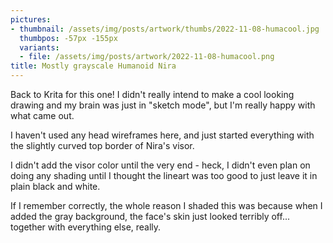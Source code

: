 ```yaml
---
pictures:
- thumbnail: /assets/img/posts/artwork/thumbs/2022-11-08-humacool.jpg
  thumbpos: -57px -155px
  variants:
  - file: /assets/img/posts/artwork/2022-11-08-humacool.png
title: Mostly grayscale Humanoid Nira
---
```

Back to Krita for this one!
I didn't really intend to make a cool looking drawing and my brain was just in "sketch mode", but I'm really happy with what came out.

I haven't used any head wireframes here, and just started everything with the slightly curved top border of Nira's visor.

I didn't add the visor color until the very end - heck, I didn't even plan on doing any shading until I thought the lineart was too good to just leave it in plain black and white.

If I remember correctly, the whole reason I shaded this was because when I added the gray background, the face's skin just looked terribly off... together with everything else, really.
